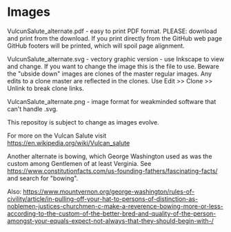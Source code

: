 # Images
VulcunSalute_alternate.pdf - easy to print PDF format.
   PLEASE: download and print from the download.
   If you print directly from the GitHub web page GitHub footers will be printed, 
   which will spoil page alignment. 

VulcunSalute_alternate.svg - vectory graphic version - use Inkscape to view and change.
   If you want to change the image this is the file to use. 
   Beware the "ubside down" images are clones of the master regular images. 
   Any edits to a clone master are reflected in the clones. Use Edit >> Clone >> Unlink 
   to break clone links. 

VulcanSalute_alternate.png - image format for weakminded software that can't handle .svg. 

This repositoy is subject to change as images evolve.

For more on the Vulcan Salute visit https://en.wikipedia.org/wiki/Vulcan_salute

Another alternate is bowing, which George Washington used as was the custom among Gentlemen of 
at least Verginia. See https://www.constitutionfacts.com/us-founding-fathers/fascinating-facts/
and search for "bowing".

Also: https://www.mountvernon.org/george-washington/rules-of-civility/article/in-pulling-off-your-hat-to-persons-of-distinction-as-noblemen-justices-churchmen-c-make-a-reverence-bowing-more-or-less-according-to-the-custom-of-the-better-bred-and-quality-of-the-person-amongst-your-equals-expect-not-always-that-they-should-begin-with-/
